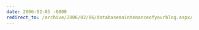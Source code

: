 ```yaml
---
date: 2006-02-05 -0800
redirect_to: /archive/2006/02/06/databasemaintenanceofyourblog.aspx/
---
```


